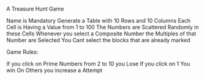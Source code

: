 A Treasure Hunt Game

Name is Mandatory Generate a Table with 10 Rows and 10 Columns Each Cell is Having a Value from 1 to 100 The Numbers are Scattered Randomly in these Cells Whenever you select a Composite Number the Multiples of that Number are Selected You Cant select the blocks that are already marked

Game Rules:

If you click on Prime Numbers from 2 to 10 you Lose If you click on 1 You win On Others you increase a Attempt
